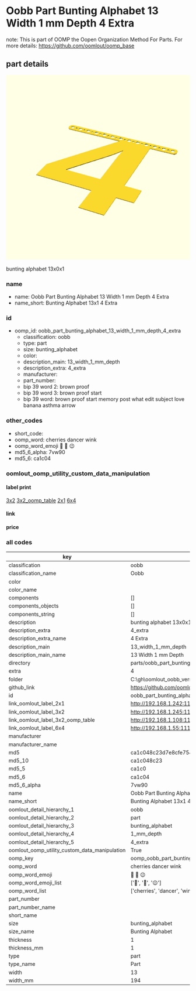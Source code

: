 # Oobb Part Bunting Alphabet 13 Width 1 mm Depth 4 Extra  

note: This is part of OOMP the Oopen Organization Method For Parts. For more details: https://github.com/oomlout/oomp_base

##  part details
  

[![](3dpr.png)](3dpr.png)

bunting alphabet 13x0x1



### name
* name: Oobb Part Bunting Alphabet 13 Width 1 mm Depth 4 Extra
* name_short: Bunting Alphabet 13x1 4 Extra
### id
* oomp_id: oobb_part_bunting_alphabet_13_width_1_mm_depth_4_extra
  * classification: oobb
  * type: part
  * size: bunting_alphabet
  * color: 
  * description_main: 13_width_1_mm_depth
  * description_extra: 4_extra
  * manufacturer: 
  * part_number: 
  * bip 39 word 2: brown proof
  * bip 39 word 3: brown proof start
  * bip 39 word: brown proof start memory post what edit subject love banana asthma arrow

### other_codes
* short_code: 
* oomp_word: cherries dancer wink
* oomp_word_emoji :cherries: :dancer: :wink:
* md5_6_alpha: 7vw90
* md5_6: ca1c04






### oomlout_oomp_utility_custom_data_manipulation
#### label print
[3x2](http://192.168.1.245:1112/?label=oomp%207vw90)
[3x2_oomp_table](http://192.168.1.108:1112/?label=oomp%207vw90)
[2x1](http://192.168.1.242:1112/?label=oomp%207vw90)
[6x4](http://192.168.1.55:1112/?label=oomp%207vw90)    

#### link

                              

#### price







### all codes 
| key | value |  
| --- | --- |  
| classification | oobb |  
| classification_name | Oobb |  
| color |  |  
| color_name |  |  
| components | [] |  
| components_objects | [] |  
| components_string | [] |  
| description | bunting alphabet 13x0x1 |  
| description_extra | 4_extra |  
| description_extra_name | 4 Extra |  
| description_main | 13_width_1_mm_depth |  
| description_main_name | 13 Width 1 mm Depth |  
| directory | parts/oobb_part_bunting_alphabet_13_width_1_mm_depth_4_extra |  
| extra | 4 |  
| folder | C:\gh\oomlout_oobb_version_4_generated_parts\things\oobb_part_bunting_alphabet_13_width_1_mm_depth_4_extra |  
| github_link | https://github.com/oomlout/oomlout_oomp_part_src/tree/main/parts/oobb_part_bunting_alphabet_13_width_1_mm_depth_4_extra |  
| id | oobb_part_bunting_alphabet_13_width_1_mm_depth_4_extra |  
| link_oomlout_label_2x1 | http://192.168.1.242:1112/?label=oomp%207vw90 |  
| link_oomlout_label_3x2 | http://192.168.1.245:1112/?label=oomp%207vw90 |  
| link_oomlout_label_3x2_oomp_table | http://192.168.1.108:1112/?label=oomp%207vw90 |  
| link_oomlout_label_6x4 | http://192.168.1.55:1112/?label=oomp%207vw90 |  
| manufacturer |  |  
| manufacturer_name |  |  
| md5 | ca1c048c23d7e8cfe75458afa96b10e8 |  
| md5_10 | ca1c048c23 |  
| md5_5 | ca1c0 |  
| md5_6 | ca1c04 |  
| md5_6_alpha | 7vw90 |  
| name | Oobb Part Bunting Alphabet 13 Width 1 mm Depth 4 Extra |  
| name_short | Bunting Alphabet 13x1 4 Extra |  
| oomlout_detail_hierarchy_1 | oobb |  
| oomlout_detail_hierarchy_2 | part |  
| oomlout_detail_hierarchy_3 | bunting_alphabet |  
| oomlout_detail_hierarchy_4 | 1_mm_depth |  
| oomlout_detail_hierarchy_5 | 4_extra |  
| oomlout_oomp_utility_custom_data_manipulation | True |  
| oomp_key | oomp_oobb_part_bunting_alphabet_13_width_1_mm_depth_4_extra |  
| oomp_word | cherries dancer wink |  
| oomp_word_emoji | :cherries: :dancer: :wink: |  
| oomp_word_emoji_list | [':cherries:', ':dancer:', ':wink:'] |  
| oomp_word_list | ['cherries', 'dancer', 'wink'] |  
| part_number |  |  
| part_number_name |  |  
| short_name |  |  
| size | bunting_alphabet |  
| size_name | Bunting Alphabet |  
| thickness | 1 |  
| thickness_mm | 1 |  
| type | part |  
| type_name | Part |  
| width | 13 |  
| width_mm | 194 |  

